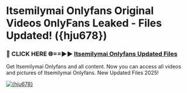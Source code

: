 # Itsemilymai Onlyfans Original Videos 0nlyFans Leaked - Files Updated! ({hju678})

<h3>🔴 CLICK HERE 🌐==►► <a href="https://tinyurl.com/ms9xzufz" rel="nofollow">Itsemilymai Onlyfans Updated Files</a></h3>

Get Itsemilymai Onlyfans and all content. Now you can access all videos and pictures of Itsemilymai Onlyfans. New Updated Files 2025!

[![{hju678}](https://i.imgur.com/PQ7UWWw.gif)](https://tinyurl.com/ms9xzufz)